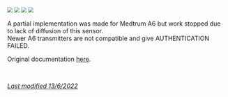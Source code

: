 <img src="../../images/hamburger_menu.png" style="zoom:75%;" />  
<img src="../../images/M-S.png" style="zoom:75%;" />  
<img src="../../images/M-S-HDS.png" style="zoom:75%;" />  
<img src="../images/M-S-HDSlistI.png" style="zoom:75%;" />

A partial implementation was made for Medtrum A6 but work stopped due to lack of diffusion of this sensor.  
Newer A6 transmitters are not compatible and give AUTHENTICATION FAILED.

Original documentation [here](https://github.com/NightscoutFoundation/xDrip/wiki/Using-the-Medtrum-A6).

</br>

[*Last modified 13/6/2022*](https://github.com/NightscoutFoundation/xDrip/releases/tag/2022.06.19)
